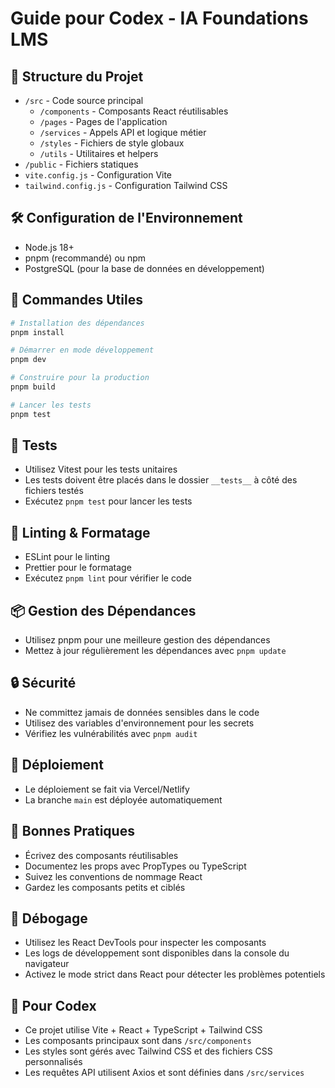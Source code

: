 # Guide pour Codex - IA Foundations LMS

## 📁 Structure du Projet
- `/src` - Code source principal
  - `/components` - Composants React réutilisables
  - `/pages` - Pages de l'application
  - `/services` - Appels API et logique métier
  - `/styles` - Fichiers de style globaux
  - `/utils` - Utilitaires et helpers
- `/public` - Fichiers statiques
- `vite.config.js` - Configuration Vite
- `tailwind.config.js` - Configuration Tailwind CSS

## 🛠️ Configuration de l'Environnement
- Node.js 18+
- pnpm (recommandé) ou npm
- PostgreSQL (pour la base de données en développement)

## 🚀 Commandes Utiles
```bash
# Installation des dépendances
pnpm install

# Démarrer en mode développement
pnpm dev

# Construire pour la production
pnpm build

# Lancer les tests
pnpm test
```

## 🧪 Tests
- Utilisez Vitest pour les tests unitaires
- Les tests doivent être placés dans le dossier `__tests__` à côté des fichiers testés
- Exécutez `pnpm test` pour lancer les tests

## 🧹 Linting & Formatage
- ESLint pour le linting
- Prettier pour le formatage
- Exécutez `pnpm lint` pour vérifier le code

## 📦 Gestion des Dépendances
- Utilisez pnpm pour une meilleure gestion des dépendances
- Mettez à jour régulièrement les dépendances avec `pnpm update`

## 🔒 Sécurité
- Ne committez jamais de données sensibles dans le code
- Utilisez des variables d'environnement pour les secrets
- Vérifiez les vulnérabilités avec `pnpm audit`

## 🚀 Déploiement
- Le déploiement se fait via Vercel/Netlify
- La branche `main` est déployée automatiquement

## 📝 Bonnes Pratiques
- Écrivez des composants réutilisables
- Documentez les props avec PropTypes ou TypeScript
- Suivez les conventions de nommage React
- Gardez les composants petits et ciblés

## 🐛 Débogage
- Utilisez les React DevTools pour inspecter les composants
- Les logs de développement sont disponibles dans la console du navigateur
- Activez le mode strict dans React pour détecter les problèmes potentiels

## 🤖 Pour Codex
- Ce projet utilise Vite + React + TypeScript + Tailwind CSS
- Les composants principaux sont dans `/src/components`
- Les styles sont gérés avec Tailwind CSS et des fichiers CSS personnalisés
- Les requêtes API utilisent Axios et sont définies dans `/src/services`
